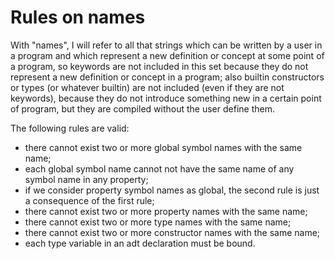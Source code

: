 # Rules on names
With "names", I will refer to all that strings which can be written by a user in a program and which represent a new
definition or concept at some point of a program, so keywords are not included in this set because they do not represent
a new definition or concept in a program; also builtin constructors or types (or whatever builtin) are not included
(even if they are not keywords), because they do not introduce something new in a certain point of program, but they
are compiled without the user define them.

The following rules are valid:
- there cannot exist two or more global symbol names with the same name;
- each global symbol name cannot not have the same name of any symbol name in any property;
- if we consider property symbol names as global, the second rule is just a consequence of the first rule;
- there cannot exist two or more property names with the same name;
- there cannot exist two or more type names with the same name;
- there cannot exist two or more constructor names with the same name;
- each type variable in an adt declaration must be bound.
